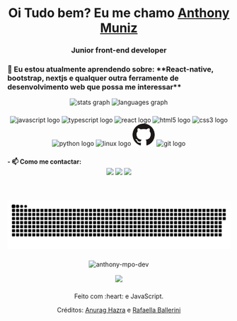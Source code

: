 
  <h1 align="center">
    Oi Tudo bem? Eu me chamo 
    <a href="https://www.linkedin.com/in/anthony-muniz-a0b098219/">Anthony Muniz</a> 
  </h1>
  <h3 align="center">Junior front-end developer</h3>

<h3  align="left">
  🌱 Eu estou atualmente aprendendo sobre: **React-native, bootstrap, nextjs e qualquer outra ferramente de desenvolvimento web que possa me interessar**
</h3>

<div align="center">
  <img src="https://github-readme-stats.vercel.app/api?hide_title=false&hide_rank=false&show_icons=true&include_all_commits=true&count_private=true&disable_animations=false&theme=dracula&locale=en&hide_border=false&username=Anthony-MPO-dev" height="150" alt="stats graph"  />
  <img src="https://github-readme-stats.vercel.app/api/top-langs?locale=en&hide_title=false&layout=compact&card_width=320&langs_count=5&theme=dracula&hide_border=false&username=Anthony-MPO-dev" height="150" alt="languages graph"  />
</div>

###

<div align="center">
  <img src="https://cdn.jsdelivr.net/gh/devicons/devicon/icons/javascript/javascript-original.svg" height="50" width="62" alt="javascript logo"  />
  <img src="https://cdn.jsdelivr.net/gh/devicons/devicon/icons/typescript/typescript-plain.svg" height="50" width="62" alt="typescript logo"  />
  <img src="https://cdn.jsdelivr.net/gh/devicons/devicon/icons/react/react-original.svg" height="50" width="62" alt="react logo"  />
  <img src="https://cdn.jsdelivr.net/gh/devicons/devicon/icons/html5/html5-original.svg" height="50" width="62" alt="html5 logo"  />
  <img src="https://cdn.jsdelivr.net/gh/devicons/devicon/icons/css3/css3-original.svg" height="50" width="62" alt="css3 logo"  />
  <img src="https://cdn.jsdelivr.net/gh/devicons/devicon/icons/python/python-original.svg" height="50" width="62" alt="python logo"  />
  <img src="https://cdn.jsdelivr.net/gh/devicons/devicon/icons/linux/linux-original.svg" height="50" width="62" alt="linux logo"  />
  <img src="/assets/GitHub.png" height="50" width="50" alt="github">
  <img src="https://cdn.jsdelivr.net/gh/devicons/devicon/icons/git/git-original.svg" height="50" width="62" alt="git logo"  />
</div>

###

<b align="left">
  - 📫 Como me contactar:
</b>

<div align="center">
  <a href="https://www.instagram.com/anthoonymuniz/" target="_blank"><img src="https://img.shields.io/badge/-Instagram-%23E4405F?style=for-the-badge&logo=instagram&logoColor=white" target="_blank"></a>
  <a href="https://www.linkedin.com/in/anthony-muniz-a0b098219/" target="_blank"><img src="https://img.shields.io/badge/-LinkedIn-%230077B5?style=for-the-badge&logo=linkedin&logoColor=white" target="_blank"></a> 
  <a href="mailto:anthonymuniz12@gmail.com"><img src="https://img.shields.io/badge/-Gmail-%23333?style=for-the-badge&logo=gmail&logoColor=white" target="_blank"></a>
</div>

###

<br clear="both">

<div align="center">

  ![Snake animation](https://github.com/Anthony-MPO-dev/Anthony-MPO-dev/blob/output/github-contribution-grid-snake.svg)
  
</div>

###



<div align="center">
  <p><img src="https://github-readme-streak-stats.herokuapp.com/?user=anthony-mpo-dev&" alt="anthony-mpo-dev" /></p>
  <img align="center" height="230" src="https://gifimage.net/wp-content/uploads/2017/10/cat-gif-transparent-1.gif"  />
</div>

###

<div align="center">
  <p>Feito com :heart: e JavaScript.</p>
  <p>Créditos: <a href="https://github.com/anuraghazra/github-readme-stats">Anurag Hazra</a> e <a href="https://github.com/rafaballerini">Rafaella Ballerini</a></p>
</div>
